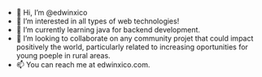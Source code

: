 - 👋 Hi, I’m @edwinxico
- 👀 I’m interested in all types of web technologies!
- 🌱 I’m currently learning java for backend development.
- 💞️ I’m looking to collaborate on any community projet that could impact positively the world, particularly related to increasing oportunities for young poeple in rural areas.
- 📫 You can reach me at edwinxico.com.

<!---
edwinxico/edwinxico is a ✨ special ✨ repository because its `README.md` (this file) appears on your GitHub profile.
You can click the Preview link to take a look at your changes.
--->
